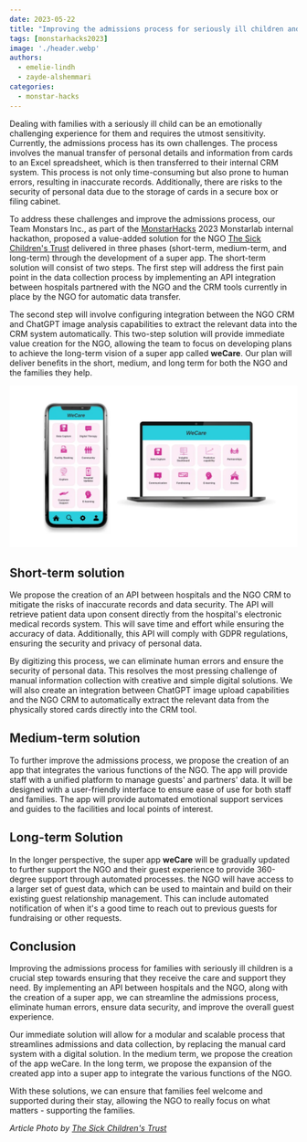 ```yaml
---
date: 2023-05-22
title: "Improving the admissions process for seriously ill children and their families"
tags: [monstarhacks2023]
image: './header.webp'
authors:
  - emelie-lindh
  - zayde-alshemmari
categories:
  - monstar-hacks
---
```


Dealing with families with a seriously ill child can be an emotionally challenging experience for them and requires the utmost sensitivity. Currently, the admissions process has its own challenges. The process involves the manual transfer of personal details and information from cards to an Excel spreadsheet, which is then transferred to their internal CRM system. This process is not only time-consuming but also prone to human errors, resulting in inaccurate records. Additionally, there are risks to the security of personal data due to the storage of cards in a secure box or filing cabinet.

To address these challenges and improve the admissions process, our Team Monstars Inc., as part of the [MonstarHacks](https://www.linkedin.com/showcase/monstarhacks) 2023 Monstarlab internal hackathon, proposed a value-added solution for the NGO [The Sick Children's Trust](https://www.sickchildrenstrust.org/) delivered in three phases (short-term, medium-term, and long-term) through the development of a super app. The short-term solution will consist of two steps. The first step will address the first pain point in the data collection process by implementing an API integration between hospitals partnered with the NGO and the CRM tools currently in place by the NGO for automatic data transfer.

The second step will involve configuring integration between the NGO CRM and ChatGPT image analysis capabilities to extract the relevant data into the CRM system automatically. This two-step solution will provide immediate value creation for the NGO, allowing the team to focus on developing plans to achieve the long-term vision of a super app called **weCare**. Our plan will deliver benefits in the short, medium, and long term for both the NGO and the families they help.

![](design.webp)

## Short-term solution

We propose the creation of an API between hospitals and the NGO CRM to mitigate the risks of inaccurate records and data security. The API will retrieve patient data upon consent directly from the hospital's electronic medical records system. This will save time and effort while ensuring the accuracy of data. Additionally, this API will comply with GDPR regulations, ensuring the security and privacy of personal data.

By digitizing this process, we can eliminate human errors and ensure the security of personal data. This resolves the most pressing challenge of manual information collection with creative and simple digital solutions. We will also create an integration between ChatGPT image upload capabilities and the NGO CRM to automatically extract the relevant data from the physically stored cards directly into the CRM tool.

## Medium-term solution

To further improve the admissions process, we propose the creation of an app that integrates the various functions of the NGO. The app will provide staff with a unified platform to manage guests' and partners' data. It will be designed with a user-friendly interface to ensure ease of use for both staff and families. The app will provide automated emotional support services and guides to the facilities and local points of interest.

## Long-term Solution

In the longer perspective, the super app **weCare** will be gradually updated to further support the NGO and their guest experience to provide 360-degree support through automated processes. the NGO will have access to a larger set of guest data, which can be used to maintain and build on their existing guest relationship management. This can include automated notification of when it's a good time to reach out to previous guests for fundraising or other requests.

## Conclusion

Improving the admissions process for families with seriously ill children is a crucial step towards ensuring that they receive the care and support they need. By implementing an API between hospitals and the NGO, along with the creation of a super app, we can streamline the admissions process, eliminate human errors, ensure data security, and improve the overall guest experience.

Our immediate solution will allow for a modular and scalable process that streamlines admissions and data collection, by replacing the manual card system with a digital solution. In the medium term, we propose the creation of the app weCare. In the long term, we propose the expansion of the created app into a super app to integrate the various functions of the NGO.

With these solutions, we can ensure that families feel welcome and supported during their stay, allowing the NGO to really focus on what matters - supporting the families.

_Article Photo by [The Sick Children's Trust](https://www.sickchildrenstrust.org/)_
